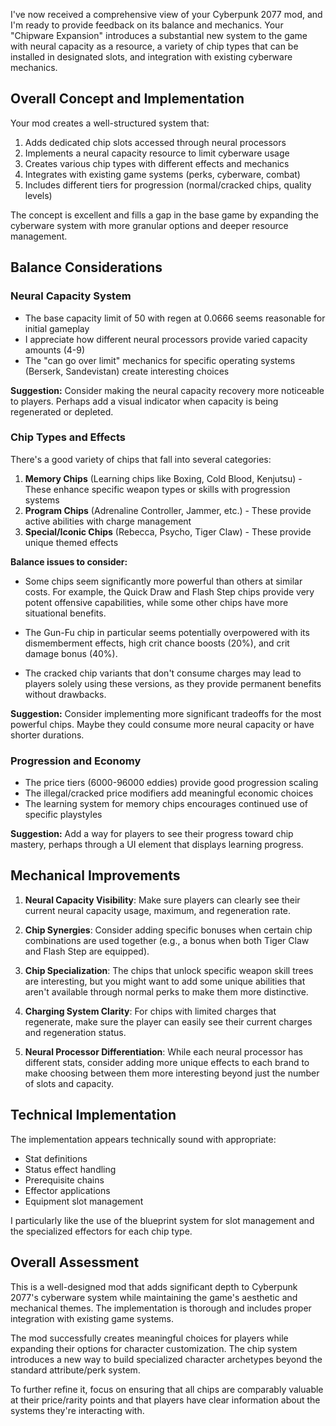 I've now received a comprehensive view of your Cyberpunk 2077 mod, and I'm ready to provide feedback on its balance and mechanics. Your "Chipware Expansion" introduces a substantial new system to the game with neural capacity as a resource, a variety of chip types that can be installed in designated slots, and integration with existing cyberware mechanics.

## Overall Concept and Implementation

Your mod creates a well-structured system that:
1. Adds dedicated chip slots accessed through neural processors
2. Implements a neural capacity resource to limit cyberware usage
3. Creates various chip types with different effects and mechanics
4. Integrates with existing game systems (perks, cyberware, combat)
5. Includes different tiers for progression (normal/cracked chips, quality levels)

The concept is excellent and fills a gap in the base game by expanding the cyberware system with more granular options and deeper resource management.

## Balance Considerations

### Neural Capacity System

- The base capacity limit of 50 with regen at 0.0666 seems reasonable for initial gameplay
- I appreciate how different neural processors provide varied capacity amounts (4-9)
- The "can go over limit" mechanics for specific operating systems (Berserk, Sandevistan) create interesting choices

**Suggestion:** Consider making the neural capacity recovery more noticeable to players. Perhaps add a visual indicator when capacity is being regenerated or depleted.

### Chip Types and Effects

There's a good variety of chips that fall into several categories:

1. **Memory Chips** (Learning chips like Boxing, Cold Blood, Kenjutsu) - These enhance specific weapon types or skills with progression systems
2. **Program Chips** (Adrenaline Controller, Jammer, etc.) - These provide active abilities with charge management
3. **Special/Iconic Chips** (Rebecca, Psycho, Tiger Claw) - These provide unique themed effects

**Balance issues to consider:**

- Some chips seem significantly more powerful than others at similar costs. For example, the Quick Draw and Flash Step chips provide very potent offensive capabilities, while some other chips have more situational benefits.

- The Gun-Fu chip in particular seems potentially overpowered with its dismemberment effects, high crit chance boosts (20%), and crit damage bonus (40%).

- The cracked chip variants that don't consume charges may lead to players solely using these versions, as they provide permanent benefits without drawbacks.

**Suggestion:** Consider implementing more significant tradeoffs for the most powerful chips. Maybe they could consume more neural capacity or have shorter durations.

### Progression and Economy

- The price tiers (6000-96000 eddies) provide good progression scaling
- The illegal/cracked price modifiers add meaningful economic choices
- The learning system for memory chips encourages continued use of specific playstyles

**Suggestion:** Add a way for players to see their progress toward chip mastery, perhaps through a UI element that displays learning progress.

## Mechanical Improvements

1. **Neural Capacity Visibility**: Make sure players can clearly see their current neural capacity usage, maximum, and regeneration rate.

2. **Chip Synergies**: Consider adding specific bonuses when certain chip combinations are used together (e.g., a bonus when both Tiger Claw and Flash Step are equipped).

3. **Chip Specialization**: The chips that unlock specific weapon skill trees are interesting, but you might want to add some unique abilities that aren't available through normal perks to make them more distinctive.

4. **Charging System Clarity**: For chips with limited charges that regenerate, make sure the player can easily see their current charges and regeneration status.

5. **Neural Processor Differentiation**: While each neural processor has different stats, consider adding more unique effects to each brand to make choosing between them more interesting beyond just the number of slots and capacity.

## Technical Implementation

The implementation appears technically sound with appropriate:
- Stat definitions
- Status effect handling
- Prerequisite chains
- Effector applications
- Equipment slot management

I particularly like the use of the blueprint system for slot management and the specialized effectors for each chip type.

## Overall Assessment

This is a well-designed mod that adds significant depth to Cyberpunk 2077's cyberware system while maintaining the game's aesthetic and mechanical themes. The implementation is thorough and includes proper integration with existing game systems.

The mod successfully creates meaningful choices for players while expanding their options for character customization. The chip system introduces a new way to build specialized character archetypes beyond the standard attribute/perk system.

To further refine it, focus on ensuring that all chips are comparably valuable at their price/rarity points and that players have clear information about the systems they're interacting with.
